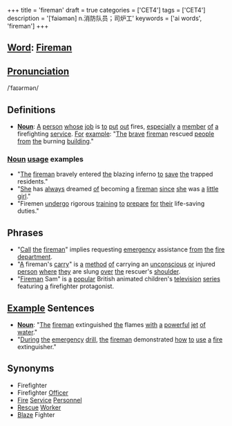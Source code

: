 +++
title = 'fireman'
draft = true
categories = ['CET4']
tags = ['CET4']
description = '[ˈfaiəmən] n.消防队员；司炉工'
keywords = ['ai words', 'fireman']
+++

## [Word](/post/word/): [Fireman](/post/fireman/)

## [Pronunciation](/post/pronunciation/)
/ˈfaɪərmən/

## Definitions
- **[Noun](/post/noun/)**: [A](/post/a/) [person](/post/person/) [whose](/post/whose/) [job](/post/job/) is [to](/post/to/) [put](/post/put/) [out](/post/out/) fires, [especially](/post/especially/) [a](/post/a/) [member](/post/member/) [of](/post/of/) [a](/post/a/) firefighting [service](/post/service/). [For](/post/for/) [example](/post/example/): "[The](/post/the/) [brave](/post/brave/) [fireman](/post/fireman/) rescued [people](/post/people/) [from](/post/from/) [the](/post/the/) burning [building](/post/building/)."

### [Noun](/post/noun/) [usage](/post/usage/) examples
- "[The](/post/the/) [fireman](/post/fireman/) bravely entered [the](/post/the/) blazing inferno [to](/post/to/) [save](/post/save/) [the](/post/the/) trapped residents."
- "[She](/post/she/) has [always](/post/always/) dreamed [of](/post/of/) becoming [a](/post/a/) [fireman](/post/fireman/) [since](/post/since/) [she](/post/she/) was [a](/post/a/) [little](/post/little/) [girl](/post/girl/)."
- "Firemen [undergo](/post/undergo/) rigorous [training](/post/training/) [to](/post/to/) [prepare](/post/prepare/) [for](/post/for/) [their](/post/their/) life-saving duties."

## Phrases
- "[Call](/post/call/) [the](/post/the/) [fireman](/post/fireman/)" implies requesting [emergency](/post/emergency/) assistance [from](/post/from/) [the](/post/the/) [fire](/post/fire/) [department](/post/department/).
- "[A](/post/a/) fireman's [carry](/post/carry/)" is [a](/post/a/) [method](/post/method/) [of](/post/of/) carrying an [unconscious](/post/unconscious/) [or](/post/or/) injured [person](/post/person/) [where](/post/where/) [they](/post/they/) are slung [over](/post/over/) [the](/post/the/) rescuer's [shoulder](/post/shoulder/).
- "[Fireman](/post/fireman/) Sam" is [a](/post/a/) [popular](/post/popular/) British animated children's [television](/post/television/) [series](/post/series/) featuring [a](/post/a/) firefighter protagonist.

## [Example](/post/example/) Sentences
- **[Noun](/post/noun/)**: "[The](/post/the/) [fireman](/post/fireman/) extinguished [the](/post/the/) flames [with](/post/with/) [a](/post/a/) [powerful](/post/powerful/) [jet](/post/jet/) [of](/post/of/) [water](/post/water/)."
- "[During](/post/during/) [the](/post/the/) [emergency](/post/emergency/) [drill](/post/drill/), [the](/post/the/) [fireman](/post/fireman/) demonstrated [how](/post/how/) [to](/post/to/) [use](/post/use/) [a](/post/a/) [fire](/post/fire/) extinguisher."

## Synonyms
- Firefighter
- Firefighter [Officer](/post/officer/)
- [Fire](/post/fire/) [Service](/post/service/) [Personnel](/post/personnel/)
- [Rescue](/post/rescue/) [Worker](/post/worker/)
- [Blaze](/post/blaze/) Fighter
